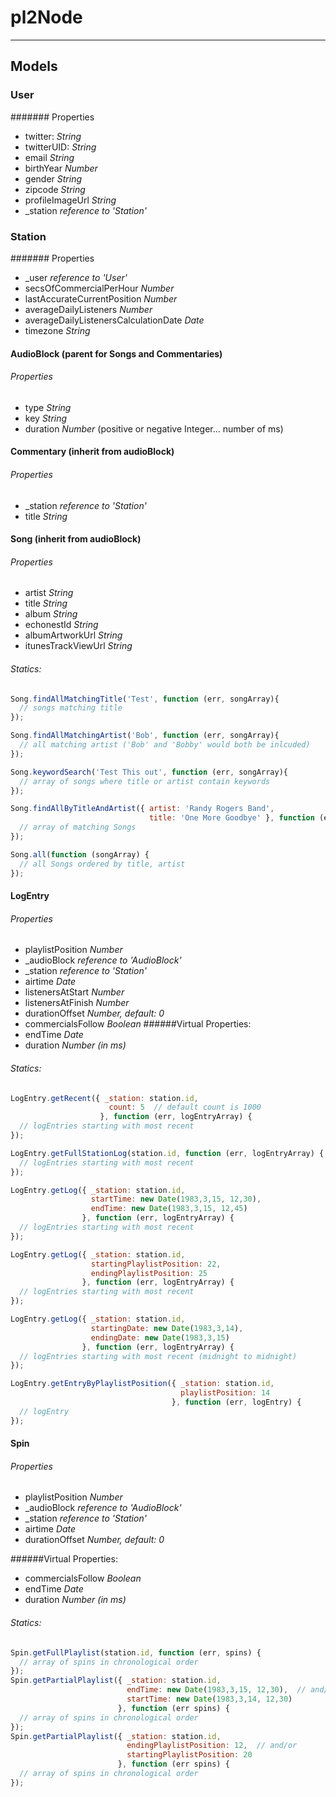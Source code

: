 # pl2Node

---------------------------
## Models

### User
####### Properties
* twitter:        *String*
* twitterUID:     *String*
* email           *String*
* birthYear       *Number*
* gender          *String*
* zipcode         *String*
* profileImageUrl *String*
* _station         *reference to 'Station'*

### Station
####### Properties
* _user           *reference to 'User'*
* secsOfCommercialPerHour     *Number*
* lastAccurateCurrentPosition  *Number*
* averageDailyListeners      *Number*
* averageDailyListenersCalculationDate       *Date*
* timezone          *String*

#### AudioBlock (parent for Songs and Commentaries)
###### Properties
* type *String*
* key  *String*
* duration *Number*  (positive or negative Integer... number of ms)

#### Commentary (inherit from audioBlock)
###### Properties
* _station         *reference to 'Station'*
* title            *String*

#### Song (inherit from audioBlock)
###### Properties
* artist *String*
* title *String*
* album *String*
* echonestId *String*
* albumArtworkUrl *String*
* itunesTrackViewUrl *String*


###### Statics:
```javascript
Song.findAllMatchingTitle('Test', function (err, songArray){
  // songs matching title
}); 

Song.findAllMatchingArtist('Bob', function (err, songArray){
  // all matching artist ('Bob' and 'Bobby' would both be inlcuded)
}); 

Song.keywordSearch('Test This out', function (err, songArray){
  // array of songs where title or artist contain keywords
}); 

Song.findAllByTitleAndArtist({ artist: 'Randy Rogers Band',
                               title: 'One More Goodbye' }, function (err, songArray){
  // array of matching Songs
}); 

Song.all(function (songArray) {
  // all Songs ordered by title, artist
});
```
#### LogEntry
###### Properties
* playlistPosition *Number*
* _audioBlock *reference to 'AudioBlock'*
* _station   *reference to 'Station'*
* airtime   *Date*
* listenersAtStart  *Number*
* listenersAtFinish *Number*
* durationOffset *Number, default: 0*
* commercialsFollow *Boolean*
######Virtual Properties:
* endTime *Date*
* duration *Number (in ms)*

###### Statics:
```javascript
LogEntry.getRecent({ _station: station.id,
                      count: 5  // default count is 1000
                    }, function (err, logEntryArray) {
  // logEntries starting with most recent
});

LogEntry.getFullStationLog(station.id, function (err, logEntryArray) {
  // logEntries starting with most recent
});

LogEntry.getLog({ _station: station.id,
                  startTime: new Date(1983,3,15, 12,30),
                  endTime: new Date(1983,3,15, 12,45) 
                }, function (err, logEntryArray) {
  // logEntries starting with most recent
});

LogEntry.getLog({ _station: station.id,
                  startingPlaylistPosition: 22,
                  endingPlaylistPosition: 25 
                }, function (err, logEntryArray) {
  // logEntries starting with most recent
});

LogEntry.getLog({ _station: station.id,
                  startingDate: new Date(1983,3,14),
                  endingDate: new Date(1983,3,15) 
                }, function (err, logEntryArray) {
  // logEntries starting with most recent (midnight to midnight)
});

LogEntry.getEntryByPlaylistPosition({ _station: station.id,
                                      playlistPosition: 14
                                    }, function (err, logEntry) {
  // logEntry
});
```
#### Spin
###### Properties
* playlistPosition *Number*
* _audioBlock *reference to 'AudioBlock'*
* _station   *reference to 'Station'*
* airtime   *Date*
* durationOffset *Number, default: 0*

######Virtual Properties:
* commercialsFollow *Boolean*
* endTime *Date*
* duration *Number (in ms)*

###### Statics:
```javascript
Spin.getFullPlaylist(station.id, function (err, spins) {
  // array of spins in chronological order
});
Spin.getPartialPlaylist({ _station: station.id,
                          endTime: new Date(1983,3,15, 12,30),  // and/or
                          startTime: new Date(1983,3,14, 12,30)
                        }, function (err spins) {
  // array of spins in chronological order
});
Spin.getPartialPlaylist({ _station: station.id,
                          endingPlaylistPosition: 12,  // and/or
                          startingPlaylistPosition: 20
                        }, function (err spins) {
  // array of spins in chronological order
});